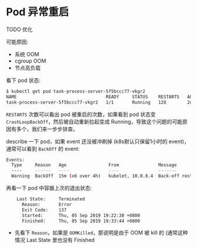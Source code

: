 # Pod 异常重启

TODO 优化

可能原因:

- 系统 OOM
- cgroup OOM
- 节点高负载

看下 pod 状态:

``` bash
$ kubectl get pod task-process-server-5f5bccc77-vkgr2
NAME                                  READY     STATUS    RESTARTS   AGE
task-process-server-5f5bccc77-vkgr2   1/1       Running   128        2d

```

`RESTARTS` 次数可以看出 pod 被重启的次数，如果看到 pod 状态变 `CrashLoopBackOff`，然后被自动重新拉起变成 Running，导致这个问题的可能原因有多个，我们来一步步排查。

describe 一下 pod，如果 event 还没被冲刷掉 (k8s默认只保留1小时的 event)，通常可以看到 `BackOff` 的 event:

``` bash
Events:
  Type     Reason   Age                From               Message
  ----     ------   ----               ----               -------
  Warning  BackOff  15m (x6 over 4h)   kubelet, 10.0.8.4  Back-off restarting failed container
```

再看一下 pod 中容器上次的退出状态:

``` bash
    Last State:     Terminated
      Reason:       Error
      Exit Code:    137
      Started:      Thu, 05 Sep 2019 19:22:30 +0800
      Finished:     Thu, 05 Sep 2019 19:33:44 +0800
```

- 先看下 `Reason`，如果是 `OOMKilled`，那说明是由于 OOM 被 kill 的 (通常这种情况 Last State 里也没有 Finished 